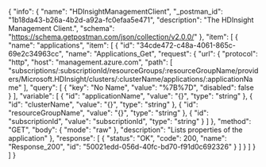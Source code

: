{
  "info": {
    "name": "HDInsightManagementClient",
    "_postman_id": "1b18da43-b26a-4b2d-a92a-fc0efaa5e471",
    "description": "The HDInsight Management Client.",
    "schema": "https://schema.getpostman.com/json/collection/v2.0.0/"
  },
  "item": [
    {
      "name": "applications",
      "item": [
        {
          "id": "34cde472-c48a-4061-865c-69e2c34963cc",
          "name": "Applications_Get",
          "request": {
            "url": {
              "protocol": "http",
              "host": "management.azure.com",
              "path": [
                "subscriptions/:subscriptionId/resourceGroups/:resourceGroupName/providers/Microsoft.HDInsight/clusters/:clusterName/applications/:applicationName"
              ],
              "query": [
                {
                  "key": "No Name",
                  "value": "%7B%7D",
                  "disabled": false
                }
              ],
              "variable": [
                {
                  "id": "applicationName",
                  "value": "{}",
                  "type": "string"
                },
                {
                  "id": "clusterName",
                  "value": "{}",
                  "type": "string"
                },
                {
                  "id": "resourceGroupName",
                  "value": "{}",
                  "type": "string"
                },
                {
                  "id": "subscriptionId",
                  "value": "subscriptionId",
                  "type": "string"
                }
              ]
            },
            "method": "GET",
            "body": {
              "mode": "raw"
            },
            "description": "Lists properties of the application"
          },
          "response": [
            {
              "status": "OK",
              "code": 200,
              "name": "Response_200",
              "id": "50021edd-056d-40fc-bd70-f91d0c692326"
            }
          ]
        }
      ]
    }
  ]
}